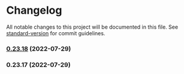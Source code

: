 # Changelog

All notable changes to this project will be documented in this file. See [standard-version](https://github.com/conventional-changelog/standard-version) for commit guidelines.

### [0.23.18](https://github.com/miyaliunian/vue2-json-form/compare/v0.23.17...v0.23.18) (2022-07-29)

### 0.23.17 (2022-07-29)
